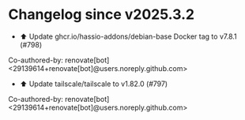 # Changelog since v2025.3.2
- ⬆️ Update ghcr.io/hassio-addons/debian-base Docker tag to v7.8.1 (#798)

Co-authored-by: renovate[bot] <29139614+renovate[bot]@users.noreply.github.com> 
- ⬆️ Update tailscale/tailscale to v1.82.0 (#797)

Co-authored-by: renovate[bot] <29139614+renovate[bot]@users.noreply.github.com> 
